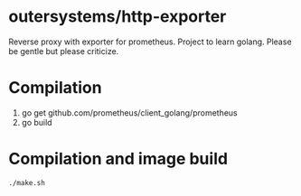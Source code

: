 # outersystems/http-exporter

Reverse proxy with exporter for prometheus.
Project to learn golang. Please be gentle but please criticize.

# Compilation
1. go get github.com/prometheus/client_golang/prometheus
2. go build

# Compilation and image build
    ./make.sh

